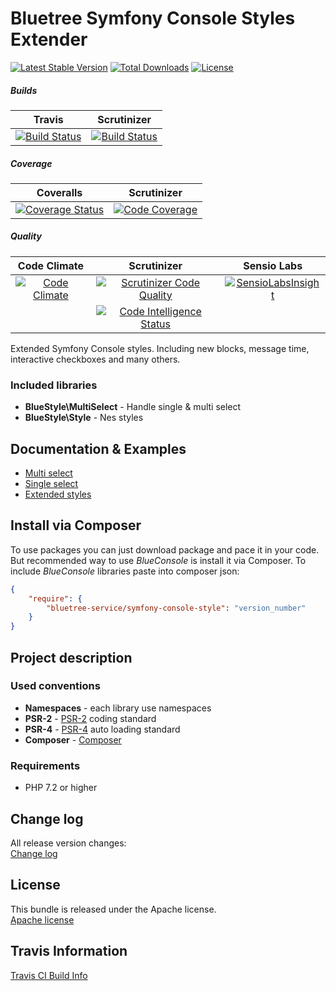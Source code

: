Bluetree Symfony Console Styles Extender
========================================

[![Latest Stable Version](https://poser.pugx.org/bluetree-service/symfony-console-style/v/stable.svg?style=flat-square)](https://packagist.org/packages/bluetree-service/symfony-console-style)
[![Total Downloads](https://poser.pugx.org/bluetree-service/symfony-console-style/downloads.svg?style=flat-square)](https://packagist.org/packages/bluetree-service/symfony-console-style)
[![License](https://poser.pugx.org/bluetree-service/symfony-console-style/license.svg?style=flat-square)](https://packagist.org/packages/bluetree-service/symfony-console-style)

##### Builds
| Travis | Scrutinizer |
|:---:|:---:|
| [![Build Status](https://travis-ci.org/bluetree-service/symfony-console-style.svg?style=flat-square)](https://travis-ci.org/bluetree-service/symfony-console-style) | [![Build Status](https://scrutinizer-ci.com/g/bluetree-service/symfony-console-style/badges/build.png?style=flat-square&b=master)](https://scrutinizer-ci.com/g/bluetree-service/symfony-console-style/build-status/master) |

##### Coverage
| Coveralls | Scrutinizer |
|:---:|:---:|
| [![Coverage Status](https://coveralls.io/repos/github/bluetree-service/symfony-console-style/badge.svg?style=flat-square&branch=master)](https://coveralls.io/github/bluetree-service/symfony-console-style?branch=master) | [![Code Coverage](https://scrutinizer-ci.com/g/bluetree-service/symfony-console-style/badges/coverage.png?style=flat-square&b=master)](https://scrutinizer-ci.com/g/bluetree-service/symfony-console-style/?branch=master) |

##### Quality
| Code Climate | Scrutinizer | Sensio Labs |
|:---:|:---:|:---:|
| [![Code Climate](https://codeclimate.com/github/bluetree-service/symfony-console-style/badges/gpa.svg?style=flat-square)](https://codeclimate.com/github/bluetree-service/symfony-console-style) | [![Scrutinizer Code Quality](https://scrutinizer-ci.com/g/bluetree-service/symfony-console-style/badges/quality-score.png?style=flat-square&b=master)](https://scrutinizer-ci.com/g/bluetree-service/symfony-console-style/?branch=master) | [![SensioLabsInsight](https://insight.sensiolabs.com/projects/e9b6307b-4407-4fbe-8e40-233a3ec7f352/mini.png?style=flat-square)](https://insight.sensiolabs.com/projects/e9b6307b-4407-4fbe-8e40-233a3ec7f352) |
|  | [![Code Intelligence Status](https://scrutinizer-ci.com/g/bluetree-service/symfony-console-style/badges/code-intelligence.svg?style=flat-square&b=master)](https://scrutinizer-ci.com/code-intelligence) |  |

Extended Symfony Console styles. Including new blocks, message time, interactive checkboxes and many others. 

### Included libraries
* **BlueStyle\MultiSelect** - Handle single & multi select
* **BlueStyle\Style** - Nes styles

Documentation & Examples
------------------------
* [Multi select](https://github.com/bluetree-service/symfony-console-style/tree/examples/multiselect.php "Multi select")
* [Single select](https://github.com/bluetree-service/symfony-console-style/tree/develop/singleselect.pl "Single select")
* [Extended styles](https://github.com/bluetree-service/symfony-console-style/tree/develop/style.php "Extended styles")


Install via Composer
--------------
To use packages you can just download package and pace it in your code. But recommended
way to use _BlueConsole_ is install it via Composer. To include _BlueConsole_
libraries paste into composer json:

```json
{
    "require": {
        "bluetree-service/symfony-console-style": "version_number"
    }
}
```

Project description
--------------

### Used conventions

* **Namespaces** - each library use namespaces
* **PSR-2** - [PSR-2](http://www.php-fig.org/psr/psr-2/) coding standard
* **PSR-4** - [PSR-4](http://www.php-fig.org/psr/psr-4/) auto loading standard
* **Composer** - [Composer](https://getcomposer.org/)

### Requirements

* PHP 7.2 or higher

Change log
--------------
All release version changes:  
[Change log](https://github.com/bluetree-service/symfony-console-style/tree/develop/doc/changelog.md "Change log")

License
--------------
This bundle is released under the Apache license.  
[Apache license](https://github.com/bluetree-service/symfony-console-style/LICENSE "Apache license")

Travis Information
--------------
[Travis CI Build Info](https://travis-ci.org/bluetree-service/symfony-console-style)

